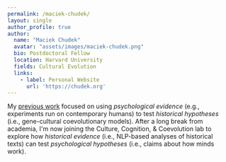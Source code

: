 ```yaml
---
permalink: /maciek-chudek/
layout: single
author_profile: true
author:
  name: "Maciek Chudek"
  avatar: "assets/images/maciek-chudek.png"
  bio: Postdoctoral Fellow
  location: Harvard University
  fields: Cultural Evolution
  links:
    - label: Personal Website
      url: 'https://chudek.org'
---
```


My <a href='https://chudek.org'>previous work</a> focused on using <i>psychological evidence</i> (e.g., experiments run on contemporary humans) to test <i>historical hypotheses</i> (i.e., gene-cultural coevolutionary models). After a long break from academia, I'm now joining the Culture, Cognition, & Coevolution lab to explore how <i>historical evidence</i> (i.e., NLP-based analyses of historical texts) can test <i>psychological hypotheses</i> (i.e., claims about how minds work).